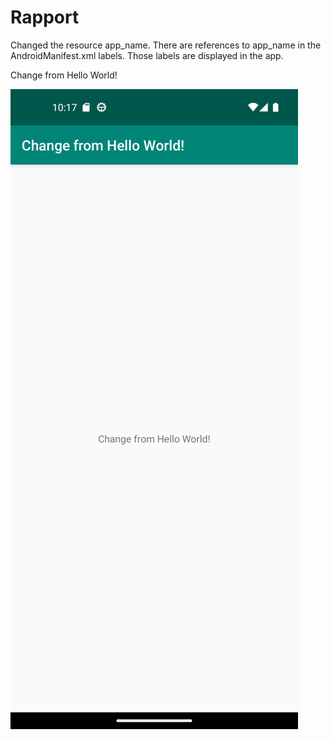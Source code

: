 
# Rapport

Changed the resource app_name. There are references to app_name in the AndroidManifest.xml labels.
Those labels are displayed in the app.

<string name="app_name">Change from Hello World!</string>

![](Screenshot_Assignment1.png)
